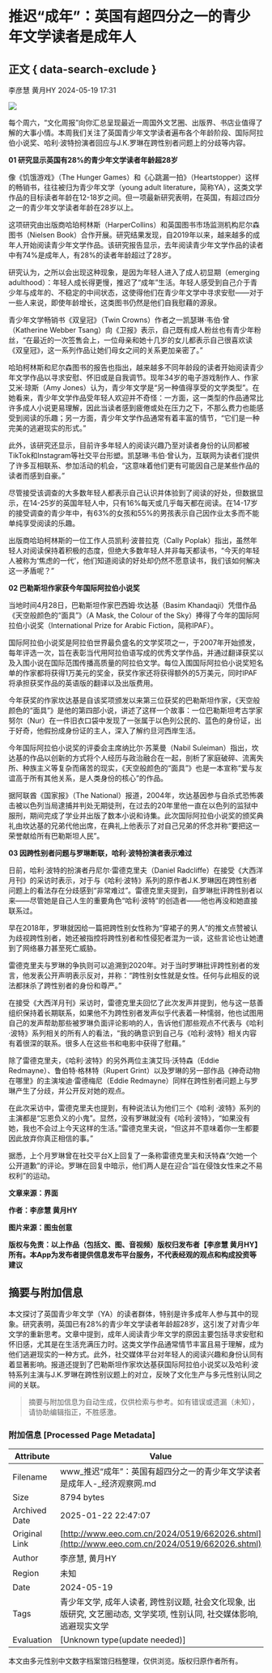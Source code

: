 # 推迟“成年”：英国有超四分之一的青少年文学读者是成年人

## 正文 { data-search-exclude }


李彦慧 黄月HY 2024-05-19 17:31

![](https://jg-app.obs.cn-north-4.myhuaweicloud.com/prod/upload/2/jpg/5E0D7B8772F4936F4B7F9A544D94BA9F.jpg)

每个周六，“文化周报”向你汇总呈现最近一周国外文艺圈、出版界、书店业值得了解的大事小情。本周我们关注了英国青少年文学读者遍布各个年龄阶段、国际阿拉伯小说奖、哈利·波特扮演者回应与J.K.罗琳在跨性别者问题上的分歧等内容。

**01 研究显示英国有28%的青少年文学读者年龄超28岁**

像《饥饿游戏》（The Hunger Games）和《心跳漏一拍》（Heartstopper）这样的畅销书，往往被归为青少年文学（young adult literature，简称YA），这类文学作品的目标读者年龄在12-18岁之间。但一项最新研究表明，在英国，有超过四分之一的青少年文学读者年龄在28岁以上。

这项研究由出版商哈珀柯林斯（HarperCollins）和英国图书市场监测机构尼尔森图书（Nielsen Book）合作开展。研究结果发现，自2019年以来，越来越多的成年人开始阅读青少年文学作品。该研究报告显示，去年阅读青少年文学作品的读者中有74%是成年人，有28%的读者年龄超过了28岁。

研究认为，之所以会出现这种现象，是因为年轻人进入了成人初显期（emerging adulthood）：年轻人成长得更慢，推迟了“成年”生活。年轻人感受到自己介于青少年与成年的、不稳定的中间状态，这使得他们在青少年文学中寻求安慰——对于一些人来说，即使年龄增长，这类图书仍然是他们自我慰藉的源泉。

青少年文学畅销书《双皇冠》（Twin Crowns）作者之一凯瑟琳·韦伯·曾（Katherine Webber Tsang）向《卫报》表示，自己既有成人粉丝也有青少年粉丝，“在最近的一次签售会上，一位母亲和她十几岁的女儿都表示自己很喜欢读《双皇冠》，这一系列作品让她们母女之间的关系更加亲密了。”

哈珀柯林斯和尼尔森图书的报告也指出，越来越多不同年龄段的读者开始阅读青少年文学作品以寻求安慰、怀旧或是自我调节。现年34岁的电子游戏制作人、作家艾米·琼斯（Amy Jones）认为，青少年文学是“另一种值得享受的文学类型”。在她看来，青少年文学作品受年轻人欢迎并不奇怪：一方面，这一类型的作品通常比许多成人小说更易理解，因此当读者感到疲倦或处在压力之下，不那么费力也能感受到阅读的乐趣；另一方面，青少年文学作品通常有着丰富的情节，“它们是一种完美的逃避现实的形式。”

此外，该研究还显示，目前许多年轻人的阅读兴趣乃至对读者身份的认同都被TikTok和Instagram等社交平台形塑。凯瑟琳·韦伯·曾认为，互联网为读者们提供了许多互相联系、参加活动的机会，“这意味着他们更有可能因自己是某些作品的读者而感到自豪。”

尽管接受该调查的大多数年轻人都表示自己认识并体验到了阅读的好处，但数据显示，在14-25岁的英国年轻人中，只有16%每天或几乎每天都在阅读。在14-17岁的接受调查的青少年中，有63%的女孩和55%的男孩表示自己因作业太多而不能单纯享受阅读的乐趣。

出版商哈珀柯林斯的一位工作人员凯利·波普拉克（Cally Poplak）指出，虽然年轻人对阅读保持着积极的态度，但绝大多数年轻人并非每天都读书，“今天的年轻人被称为‘焦虑的一代’，他们知道阅读的好处却仍然不愿意读书，我们该如何解决这一矛盾呢？”

**02 巴勒斯坦作家获今年国际阿拉伯小说奖**

当地时间4月28日，巴勒斯坦作家巴西姆·坎达基（Basim Khandaqji）凭借作品《天空般颜色的“面具”》（A Mask, the Colour of the Sky）捧得了今年的国际阿拉伯小说奖（International Prize for Arabic Fiction，简称IPAF）。

国际阿拉伯小说奖是阿拉伯世界最负盛名的文学奖项之一，于2007年开始颁发，每年评选一次，旨在表彰当代用阿拉伯语写成的优秀文学作品，并通过翻译获奖以及入围小说在国际范围传播高质量的阿拉伯文学。每位入围国际阿拉伯小说奖短名单的作家都将获得1万美元的奖金，获奖作家还将获得额外的5万美元，同时IPAF将承担获奖作品的英语版的翻译以及出版费用。

今年获奖的作家坎达基是自该奖项颁发以来第三位获奖的巴勒斯坦作家，《天空般颜色的“面具”》是他的第四部小说，讲述了这样一个故事：一位巴勒斯坦考古学家努尔（Nur）在一件旧衣口袋中发现了一张属于以色列公民的、蓝色的身份证，出于好奇，他假扮成身份证的主人，深入了解约旦河西岸生活。

今年国际阿拉伯小说奖的评委会主席纳比尔·苏莱曼（Nabil Suleiman）指出，坎达基的作品以创新的方式将个人经历与政治融合在一起，剖析了家庭破碎、流离失所、种族主义等复杂而痛苦的现实，《天空般颜色的“面具”》也是一本宣称“爱与友谊高于所有其他关系，是人类身份的核心”的作品。

据阿联酋《国家报》（The National）报道，2004年，坎达基因参与自杀式恐怖袭击被以色列当局逮捕并判处无期徒刑，在过去的20年里他一直在以色列的监狱中服刑，期间完成了学业并出版了数本小说和诗集。此次国际阿拉伯小说奖的颁奖典礼由坎达基的兄弟代他出席，在典礼上他表示了对自己兄弟的怀念并称“要把这一荣誉献给所有巴勒斯坦人民”。

**03 因跨性别者问题与罗琳断联，哈利·波特扮演者表示难过**

日前，哈利·波特的扮演者丹尼尔·雷德克里夫（Daniel Radcliffe）在接受《大西洋月刊》的采访时表示，对于与《哈利·波特》系列的原作者J.K.罗琳因在跨性别者问题上的看法存在分歧感到“非常难过”。雷德克里夫提到，自罗琳批评跨性别者以来——尽管她是自己人生的重要角色“哈利·波特”的创造者——他也再没和她直接联系过。

早在2018年，罗琳就因给一篇把跨性别女性称为“穿裙子的男人”的推文点赞被认为歧视跨性别者，她还被指控将跨性别者和性侵犯者混为一谈，这些言论也让她遭到了网络暴力甚至死亡威胁。

雷德克里夫与罗琳的争执则可以追溯到2020年。对于当时罗琳批评跨性别者的发言，他发表公开声明表示反对，并称：“跨性别女性就是女性。任何与此相反的说法都抹杀了跨性别者的身份和尊严。”

在接受《大西洋月刊》采访时，雷德克里夫回忆了此次发声并提到，他与这一慈善组织保持着长期联系，如果他不为跨性别者发声似乎代表着一种懦弱，他也试图用自己的发声帮助那些被罗琳负面评论影响的人，告诉他们那些观点不代表与《哈利·波特》系列相关的所有人的看法，“我的确意识到自己与《哈利·波特》相关内容有着很深的联系。很多人在这些书和电影中获得了慰藉。”

除了雷德克里夫，《哈利·波特》的另外两位主演艾玛·沃特森（Eddie Redmayne）、鲁伯特·格林特（Rupert Grint）以及罗琳的另一部作品《神奇动物在哪里》的主演埃迪·雷德梅尼（Eddie Redmayne）同样在跨性别者问题上与罗琳产生了分歧，并公开反对她的观点。

在此次采访中，雷德克里夫也提到，有种说法认为他们三个《哈利 ·波特》系列的主演都是“忘恩负义的小鬼”。显然，没有罗琳就没有《哈利·波特》，“如果没有她，我也不会过上今天这样的生活。”雷德克里夫说，“但这并不意味着你一生都要因此放弃你真正相信的事。”

据悉，上个月罗琳曾在社交平台X上回复了一条称雷德克里夫和沃特森“欠她一个公开道歉”的评论。罗琳在回复中暗示，他们两人是在迎合“旨在侵蚀女性来之不易权利”的运动。

**文章来源：界面**

**作者：李彦慧 黄月HY**

**图片来源：图虫创意**

**版权与免责：以上作品（包括文、图、音视频）版权归发布者【李彦慧 黄月HY】所有。本App为发布者提供信息发布平台服务，不代表经观的观点和构成投资等建议**
<!-- tcd_original_link http://www.eeo.com.cn/2024/0519/662026.shtml -->


## 摘要与附加信息

<!-- tcd_abstract -->
本文探讨了英国青少年文学（YA）的读者群体，特别是许多成年人参与其中的现象。研究表明，英国已有28%的青少年文学读者年龄超28岁，这引发了对青少年文学的重新思考。文章中提到，成年人阅读青少年文学的原因主要包括寻求安慰和怀旧感，尤其是在生活充满压力时。这类文学作品通常情节丰富且易于理解，成为他们逃避现实的一种方式。此外，社交媒体平台对年轻人的阅读兴趣和身份认同有着显著影响。报道还提到了巴勒斯坦作家坎达基获国际阿拉伯小说奖以及哈利·波特系列主演与J.K.罗琳在跨性别议题上的对立，反映了文化生产与多元性别认同之间的关联。
<!-- tcd_abstract_end -->

> 摘要与附加信息为自动生成，仅供检索与参考。如有错误或遗漏（未知），请协助编辑指正，不胜感激。

### 附加信息 [Processed Page Metadata]

| Attribute       | Value                                  |
|-----------------|----------------------------------------|
| Filename        | www_推迟“成年”：英国有超四分之一的青少年文学读者是成年人-_经济观察网.md                             |
| Size            | 8794 bytes                           |
| Archived Date   | 2025-01-22 22:47:07                             |
| Original Link   | [http://www.eeo.com.cn/2024/0519/662026.shtml](http://www.eeo.com.cn/2024/0519/662026.shtml)                       |
| Author          | 李彦慧, 黄月HY                               |
| Region          | 未知                               |
| Date            | 2024-05-19                                 |
| Tags            | 青少年文学, 成年人读者, 跨性别议题, 社会文化现象, 出版研究, 文艺圈动态, 文学奖项, 性别认同, 社交媒体影响, 逃避现实文学                                 |
| Evaluation            | [Unknown type(update needed)]                                 |
<!-- tcd_table_end -->

本文由多元性别中文数字档案馆归档整理，仅供浏览。版权归原作者所有。
